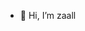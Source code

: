 - 👋 Hi, I’m zaall

<!---
zaarepo/zaarepo is a ✨ special ✨ repository because its `README.md` (this file) appears on your GitHub profile.
You can click the Preview link to take a look at your changes.
--->
